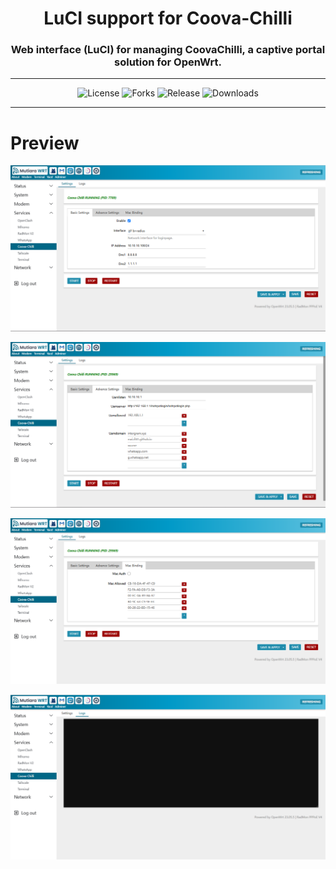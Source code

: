<div align="center">
  <h1>LuCI support for Coova-Chilli</h1>
  <h3>Web interface (LuCI) for managing CoovaChilli, a captive portal solution for OpenWrt.</h3>
</div>
<hr/>
<div align="center">
  <img alt="License" src="https://img.shields.io/github/license/maizil41/luci-app-coova-chilli?style=for-the-badge">
  <img alt="Forks" src="https://img.shields.io/github/forks/maizil41/luci-app-coova-chilli?style=for-the-badge">
  <img alt="Release" src="https://img.shields.io/github/v/release/maizil41/luci-app-coova-chilli?style=for-the-badge">
  <img alt="Downloads" src="https://img.shields.io/github/downloads/maizil41/luci-app-coova-chilli/total?style=for-the-badge">
</div>

<hr/>

# Preview
![image](/Images/0.PNG)

![image](/Images/2.PNG)

![image](/Images/3.PNG)

![image](/Images/4.PNG)


